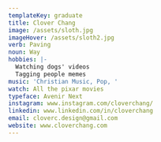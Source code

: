 ```yaml
---
templateKey: graduate
title: Clover Chang
image: /assets/sloth.jpg
imageHover: /assets/sloth2.jpg
verb: Paving
noun: Way
hobbies: |-
  Watching dogs' videos
  Tagging people memes
music: 'Christian Music, Pop, '
watch: All the pixar movies
typeface: Avenir Next
instagram: www.instagram.com/cloverchang/
linkedin: www.linkedin.com/in/cloverchang
email: cloverc.design@gmail.com
website: www.cloverchang.com
---
```


